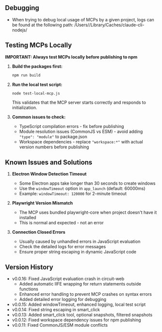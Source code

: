 ## Debugging

- When trying to debug local usage of MCPs by a given project, logs can be found at the following path: /Users/<username>/Library/Caches/claude-cli-nodejs/<projectname>

## Testing MCPs Locally

**IMPORTANT: Always test MCPs locally before publishing to npm**

1. **Build the packages first:**
   ```bash
   npm run build
   ```

2. **Run the local test script:**
   ```bash
   node test-local-mcp.js
   ```
   This validates that the MCP server starts correctly and responds to initialization.

3. **Common issues to check:**
   - TypeScript compilation errors - fix before publishing
   - Module resolution issues (CommonJS vs ESM) - avoid adding `"type": "module"` to package.json
   - Workspace dependencies - replace `"workspace:*"` with actual version numbers before publishing

## Known Issues and Solutions

1. **Electron Window Detection Timeout**
   - Some Electron apps take longer than 30 seconds to create windows
   - Use the `windowTimeout` option in `app_launch` (default: 60000ms)
   - Example: `windowTimeout: 120000` for 2-minute timeout

2. **Playwright Version Mismatch**
   - The MCP uses bundled playwright-core when project doesn't have it installed
   - This is normal and expected - not an error

3. **Connection Closed Errors**
   - Usually caused by unhandled errors in JavaScript evaluation
   - Check the detailed logs for error messages
   - Ensure proper string escaping in dynamic JavaScript code

## Version History

- v0.0.16: Fixed JavaScript evaluation crash in circuit-web
  - Added automatic IIFE wrapping for return statements outside functions
  - Enhanced error handling to prevent MCP crashes on syntax errors
  - Added detailed error logging for debugging
- v0.0.15: Added windowTimeout, enhanced logging, local test script
- v0.0.14: Fixed string escaping in smart_click
- v0.0.13: Added smart_click tool, optional snapshots, filtered snapshots
- v0.0.12: Fixed workspace dependency issues for npm publishing
- v0.0.11: Fixed CommonJS/ESM module conflicts